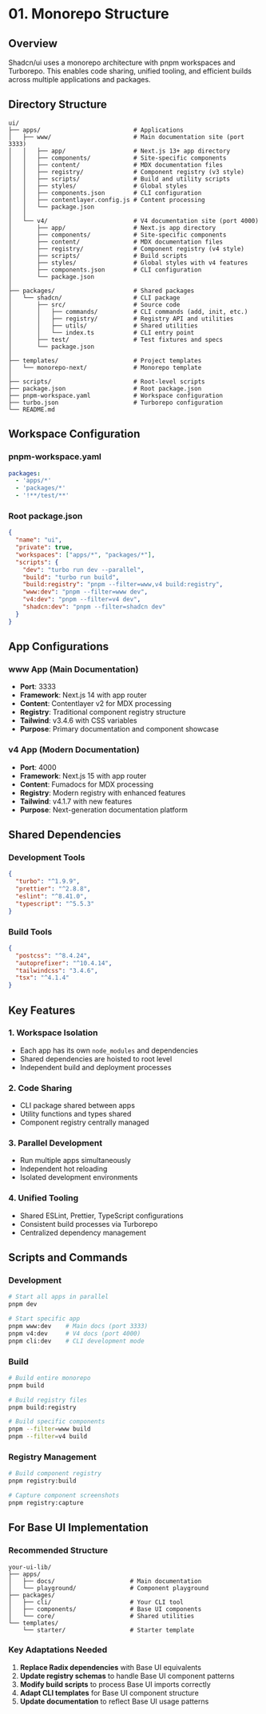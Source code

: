 # 01. Monorepo Structure

## Overview

Shadcn/ui uses a monorepo architecture with pnpm workspaces and Turborepo. This enables code sharing, unified tooling, and efficient builds across multiple applications and packages.

## Directory Structure

```
ui/
├── apps/                          # Applications
│   ├── www/                       # Main documentation site (port 3333)
│   │   ├── app/                   # Next.js 13+ app directory
│   │   ├── components/            # Site-specific components
│   │   ├── content/               # MDX documentation files
│   │   ├── registry/              # Component registry (v3 style)
│   │   ├── scripts/               # Build and utility scripts
│   │   ├── styles/                # Global styles
│   │   ├── components.json        # CLI configuration
│   │   ├── contentlayer.config.js # Content processing
│   │   └── package.json
│   │
│   └── v4/                        # V4 documentation site (port 4000)
│       ├── app/                   # Next.js app directory
│       ├── components/            # Site-specific components
│       ├── content/               # MDX documentation files
│       ├── registry/              # Component registry (v4 style)
│       ├── scripts/               # Build scripts
│       ├── styles/                # Global styles with v4 features
│       ├── components.json        # CLI configuration
│       └── package.json
│
├── packages/                      # Shared packages
│   └── shadcn/                    # CLI package
│       ├── src/                   # Source code
│       │   ├── commands/          # CLI commands (add, init, etc.)
│       │   ├── registry/          # Registry API and utilities
│       │   ├── utils/             # Shared utilities
│       │   └── index.ts           # CLI entry point
│       ├── test/                  # Test fixtures and specs
│       └── package.json
│
├── templates/                     # Project templates
│   └── monorepo-next/             # Monorepo template
│
├── scripts/                       # Root-level scripts
├── package.json                   # Root package.json
├── pnpm-workspace.yaml            # Workspace configuration
├── turbo.json                     # Turborepo configuration
└── README.md
```

## Workspace Configuration

### pnpm-workspace.yaml

```yaml
packages:
  - 'apps/*'
  - 'packages/*'
  - '!**/test/**'
```

### Root package.json

```json
{
  "name": "ui",
  "private": true,
  "workspaces": ["apps/*", "packages/*"],
  "scripts": {
    "dev": "turbo run dev --parallel",
    "build": "turbo run build",
    "build:registry": "pnpm --filter=www,v4 build:registry",
    "www:dev": "pnpm --filter=www dev",
    "v4:dev": "pnpm --filter=v4 dev",
    "shadcn:dev": "pnpm --filter=shadcn dev"
  }
}
```

## App Configurations

### www App (Main Documentation)

- **Port**: 3333
- **Framework**: Next.js 14 with app router
- **Content**: Contentlayer v2 for MDX processing
- **Registry**: Traditional component registry structure
- **Tailwind**: v3.4.6 with CSS variables
- **Purpose**: Primary documentation and component showcase

### v4 App (Modern Documentation)

- **Port**: 4000
- **Framework**: Next.js 15 with app router
- **Content**: Fumadocs for MDX processing
- **Registry**: Modern registry with enhanced features
- **Tailwind**: v4.1.7 with new features
- **Purpose**: Next-generation documentation platform

## Shared Dependencies

### Development Tools

```json
{
  "turbo": "^1.9.9",
  "prettier": "^2.8.8",
  "eslint": "^8.41.0",
  "typescript": "^5.5.3"
}
```

### Build Tools

```json
{
  "postcss": "^8.4.24",
  "autoprefixer": "^10.4.14",
  "tailwindcss": "3.4.6",
  "tsx": "^4.1.4"
}
```

## Key Features

### 1. Workspace Isolation

- Each app has its own `node_modules` and dependencies
- Shared dependencies are hoisted to root level
- Independent build and deployment processes

### 2. Code Sharing

- CLI package shared between apps
- Utility functions and types shared
- Component registry centrally managed

### 3. Parallel Development

- Run multiple apps simultaneously
- Independent hot reloading
- Isolated development environments

### 4. Unified Tooling

- Shared ESLint, Prettier, TypeScript configurations
- Consistent build processes via Turborepo
- Centralized dependency management

## Scripts and Commands

### Development

```bash
# Start all apps in parallel
pnpm dev

# Start specific app
pnpm www:dev    # Main docs (port 3333)
pnpm v4:dev     # V4 docs (port 4000)
pnpm cli:dev    # CLI development mode
```

### Build

```bash
# Build entire monorepo
pnpm build

# Build registry files
pnpm build:registry

# Build specific components
pnpm --filter=www build
pnpm --filter=v4 build
```

### Registry Management

```bash
# Build component registry
pnpm registry:build

# Capture component screenshots
pnpm registry:capture
```

## For Base UI Implementation

### Recommended Structure

```
your-ui-lib/
├── apps/
│   ├── docs/                     # Main documentation
│   └── playground/               # Component playground
├── packages/
│   ├── cli/                      # Your CLI tool
│   ├── components/               # Base UI components
│   └── core/                     # Shared utilities
└── templates/
    └── starter/                  # Starter template
```

### Key Adaptations Needed

1. **Replace Radix dependencies** with Base UI equivalents
2. **Update registry schemas** to handle Base UI component patterns
3. **Modify build scripts** to process Base UI imports correctly
4. **Adapt CLI templates** for Base UI component structure
5. **Update documentation** to reflect Base UI usage patterns
